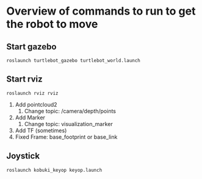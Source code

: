 # Overview of commands to run to get the robot to move 

## Start gazebo
`roslaunch turtlebot_gazebo turtlebot_world.launch`

## Start rviz
`roslaunch rviz rviz`
1. Add pointcloud2
    1. Change topic: /camera/depth/points
1. Add Marker 
    1. Change topic: visualization_marker
1. Add TF (sometimes)
1. Fixed Frame: base_footprint or base_link

## Joystick 
`roslaunch kobuki_keyop keyop.launch`


